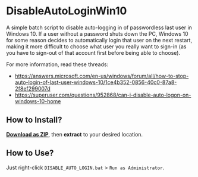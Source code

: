 # DisableAutoLoginWin10
A simple batch script to disable auto-logging in of passwordless last user in Windows 10.
If a user without a password shuts down the PC, Windows 10 for some reason decides to automatically login that user on the next restart,
making it more difficult to choose what user you really want to sign-in (as you have to sign-out of that account first before being able
to choose).

For more information, read these threads:
- https://answers.microsoft.com/en-us/windows/forum/all/how-to-stop-auto-login-of-last-user-windows-10/1ce4b352-0856-40c0-87a8-2f8ef299007d
- https://superuser.com/questions/952868/can-i-disable-auto-logon-on-windows-10-home

## How to Install?
**[Download as ZIP](https://github.com/christiankyle-ching/DisableAutoLoginWin10/archive/refs/heads/main.zip)**, then **extract** to your desired location.

## How to Use?
Just right-click `DISABLE_AUTO_LOGIN.bat` > `Run as Administrator`.
